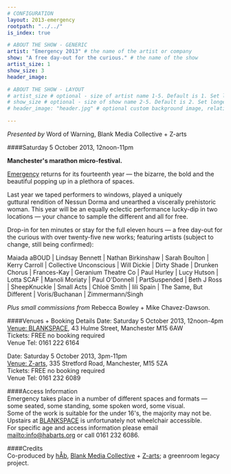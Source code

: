 ```yaml
---
# CONFIGURATION
layout: 2013-emergency
rootpath: "../../"
is_index: true

# ABOUT THE SHOW - GENERIC
artist: "Emergency 2013" # the name of the artist or company
show: "A free day-out for the curious." # the name of the show
artist_size: 1
show_size: 3
header_image:

# ABOUT THE SHOW - LAYOUT
# artist_size # optional - size of artist name 1-5. Default is 1. Set longer names to lower values
# show_size # optional - size of show name 2-5. Default is 2. Set longer names to lower values
# header_image: "header.jpg" # optional custom background image, relative to current page

---
```

*Presented by* Word of Warning, Blank Media Collective + Z-arts          

####Saturday 5 October 2013, 12noon-11pm             
         
**Manchester's marathon micro-festival.**        
           
[Emergency](/hab/emergency/index) returns for its fourteenth year — the bizarre, the bold and the beautiful popping up in a plethora of spaces.       
          
Last year we taped performers to windows, played a uniquely guttural rendition of Nessun Dorma and unearthed a viscerally prehistoric woman. This year will be an equally eclectic performance lucky-dip in two locations — your chance to sample the different and all for free.         

Drop-in for ten minutes or stay for the full eleven hours — a free day-out for the curious with over twenty-five new works; featuring artists (subject to change, still being confirmed):        
        
Maiada aBOUD | Lindsay Bennett | Nathan Birkinshaw | Sarah Boulton | Kerry Carroll | Collective Unconscious | Will Dickie | Dirty Shade | Drunken Chorus | Frances-Kay | Geranium Theatre Co | Paul Hurley | Lucy Hutson | Lotta SCAF | Manoli Moriaty | Paul O'Donnell | PartSuspended | Beth J Ross | SheepKnuckle  | Small Acts | Chloë Smith | lili Spain | The Same, But Different | Voris/Buchanan | Zimmermann/Singh        
        
*Plus small commissions from* Rebecca Bowley + Mike Chavez-Dawson.       
        
####Venues + Booking Details
Date: Saturday 5 October 2013, 12noon-4pm    
[Venue: BLANKSPACE](http://blankmediacollective.org/about-us), 43 Hulme Street, Manchester M15 6AW    
Tickets: FREE no booking required    
Venue Tel: 0161 222 6164   
        
Date: Saturday 5 October 2013, 3pm-11pm    
[Venue: Z-arts](http://www.z-arts.org/about-us/getting-here), 335 Stretford Road, Manchester, M15 5ZA        
Tickets: FREE no booking required        
Venue Tel: 0161 232 6089    
      
####Access Information    
Emergency takes place in a number of different spaces and formats — some seated, some standing, some spoken word, some visual.   
Some of the work is suitable for the under 16's, the majority may not be.   
Upstairs at [BLANKSPACE](/current/2013-emergency/blank) is unfortunately not wheelchair accessible.    
For specific age and access information please email <mailto:info@habarts.org> or call 0161 232 6086.    
            
####Credits         
Co-produced by [hÅb](/hab/index.html), [Blank Media Collective](http://www.blankmediacollective.org) + [Z-arts](http://www.z-arts.org); a greenroom legacy project.
